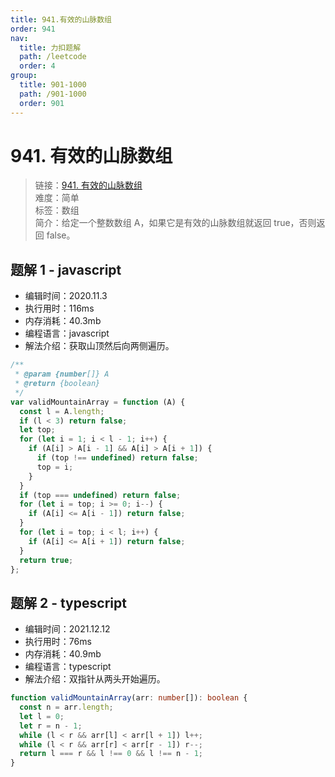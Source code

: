```yaml
---
title: 941.有效的山脉数组
order: 941
nav:
  title: 力扣题解
  path: /leetcode
  order: 4
group:
  title: 901-1000
  path: /901-1000
  order: 901
---
```


# 941. 有效的山脉数组

> 链接：[941. 有效的山脉数组](https://leetcode-cn.com/problems/valid-mountain-array/)  
> 难度：简单  
> 标签：数组  
> 简介：给定一个整数数组 A，如果它是有效的山脉数组就返回 true，否则返回 false。

## 题解 1 - javascript

- 编辑时间：2020.11.3
- 执行用时：116ms
- 内存消耗：40.3mb
- 编程语言：javascript
- 解法介绍：获取山顶然后向两侧遍历。

```javascript
/**
 * @param {number[]} A
 * @return {boolean}
 */
var validMountainArray = function (A) {
  const l = A.length;
  if (l < 3) return false;
  let top;
  for (let i = 1; i < l - 1; i++) {
    if (A[i] > A[i - 1] && A[i] > A[i + 1]) {
      if (top !== undefined) return false;
      top = i;
    }
  }
  if (top === undefined) return false;
  for (let i = top; i >= 0; i--) {
    if (A[i] <= A[i - 1]) return false;
  }
  for (let i = top; i < l; i++) {
    if (A[i] <= A[i + 1]) return false;
  }
  return true;
};
```

## 题解 2 - typescript

- 编辑时间：2021.12.12
- 执行用时：76ms
- 内存消耗：40.9mb
- 编程语言：typescript
- 解法介绍：双指针从两头开始遍历。

```typescript
function validMountainArray(arr: number[]): boolean {
  const n = arr.length;
  let l = 0;
  let r = n - 1;
  while (l < r && arr[l] < arr[l + 1]) l++;
  while (l < r && arr[r] < arr[r - 1]) r--;
  return l === r && l !== 0 && l !== n - 1;
}
```
